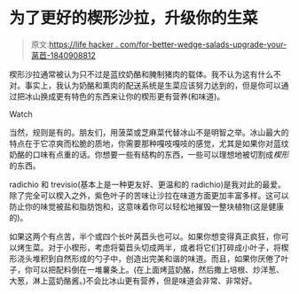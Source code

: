 # 为了更好的楔形沙拉，升级你的生菜

> 原文:[https://life hacker . com/for-better-wedge-salads-upgrade-your-莴苣-1840908812](https://lifehacker.com/for-better-wedge-salads-upgrade-your-lettuce-1840908812)

楔形沙拉通常被认为只不过是蓝纹奶酪和腌制猪肉的载体。我不认为这有什么不对。事实上，我认为奶酪和熏肉的配送系统是生菜应该努力达到的，但是你可以通过把冰山换成更有特色的东西来让你的楔形更有营养(和味道)。

Watch

当然，规则是有的。朋友们，用菠菜或芝麻菜代替冰山不是明智之举。冰山最大的特点在于它凉爽而松脆的质地，你需要那种嘎吱嘎吱的感觉，尤其是如果你对蓝纹奶酪的口味有点重的话。你想要一些有结构的东西，一些可以理想地被切割成*楔形*的东西。

radichio 和 trevisio(基本上是一种更友好、更温和的 radichio)是我对此的最爱。除了完全可以楔入之外，紫色叶子的苦味让沙拉在味道方面更加丰富多样。这可以防止你的味觉被盐和脂肪饱和，这意味着你可以轻松地摧毁一整块植物(这是健康的)。

如果这两个有点苦，半个或四个长叶莴苣头也可以。如果你想变得真正疯狂，你可以烤生菜。对于小楔形，考虑将菊苣头切成两半，或者将它们打碎成小叶子，将楔形浇头堆积到自然形成的勺子中，创造出完美和谐的味道。而且，如果你厌倦了叶子，你可以把配料倒在一堆薯条上。(在上面烤蓝奶酪，然后撒上培根、炒洋葱、大葱，淋上蓝奶酪酱。)不会比冰山更有营养，但是味道会非常、非常好。